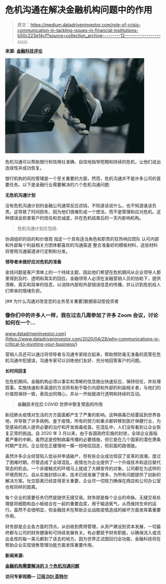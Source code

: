 # 危机沟通在解决金融机构问题中的作用

> 原文：<https://medium.datadriveninvestor.com/role-of-crisis-communication-in-tackling-issues-in-financial-institutions-b50c223e14cf?source=collection_archive---------12----------------------->

**来源:** [**金融科技评论**](https://www.financialtechreview.com/)

![](img/9f2bef6bec4094483e695588559ac1cd.png)

危机沟通可以帮助银行和信用社准确、自信地指导短期和持续的危机，让他们说出连续性并成功恢复。

银行机构的风险管理是一个至关重要的方面，然而，危机沟通并不是许多公司的首要任务。以下是金融行业需要解决的六个危机沟通问题:

**无危机沟通计划**

没有危机沟通计划的金融公司通常反应迟钝，不知道该说什么，也不知道谁该负责。这导致了时间损失，因为他们很难形成一个想法，而不是管理和应对危机。这种错误会损害客户的信任和忠诚度，并在危机结束后的一天内影响机构。

> 危机沟通计划应包括:

协调组织的目的和价值观
指定一个具有适当角色和职责的狂热响应团队
认可内部和外部每个利益相关方团体都喜欢的沟通渠道
整合准备好的模板材料，这些材料将使用沟通渠道进行定制和分发。

**领导者未做好应对危机的准备**

金钱问题是客户清单上的一个持续主题，因此他们希望在危机期间从企业领导人那里得到及时、透明和真实的回应。金融领导人必须在金融营销人员的协助下，提供清晰、真实和简单的信息，以消除内部和外部错误信息的传播，并认识到危机给人们带来的情绪负担。

[](https://www.datadriveninvestor.com/2020/04/28/why-communications-is-critical-to-pivoting-your-business/) [## 为什么沟通对改变您的业务至关重要|数据驱动型投资者

### 像你们中的许多人一样，我在过去几周参加了许多 Zoom 会议，讨论如何在一个…

www.datadriveninvestor.com](https://www.datadriveninvestor.com/2020/04/28/why-communications-is-critical-to-pivoting-your-business/) 

营销人员还可以通过将领导者与沟通专家结合起来，帮助预防毫无准备的高管在危机沟通中犯错误，沟通专家可以训练他们友好、充分地回答客户的问题。

**长时间回复**

在危机期间，金融机构必须以事实和清晰的信息做出快速反应，保持信任，并处理叙事。实施快速和多渠道的方法将有助于吸引内部和外部的利益相关者，与他们的价值观保持一致，表现出同理心，并从一开始就进行透明和持续的互动。

> **金融技术在后 COVID 世界中恢复常态的作用**

新冠肺炎疫情对生活的方方面面都产生了严重的影响。这种病毒已经蔓延到世界各地，并导致了许多病例。鉴于疫情，所有的努力和重点都转移到医疗保健行业，为受感染的病人提供必要的治疗和开发病毒疫苗。在混乱中，人们没有看到让企业恢复正常的挑战。自 2020 年 3 月以来，由于各国政府实施的封锁，全球企业面临着严重的中断。虽然这是控制病毒传播的必要措施，但它是在几个国家的潜在萧条时期产生的。企业现在正缓慢地一瘸一拐地往回走，但前面的路很陡。

虽然许多企业经营陷入低谷并申请破产，但有些企业成功驾驭了变革的浪潮，度过了困难时期。尽管造成了全球混乱，疫情也为企业提供了一个升级技术和适应替代常态的机会。一个非接触式的环境马上就成了大肆宣传的对象，公司都在为这样的环境而努力。自从实施封锁以来，技术已经发展了很多，为所有问题提供了创新的解决方案。社交距离已经变得至关重要，企业尽一切努力确保在商店和公司办公室也有同样的距离。

每个企业的首要任务仍然是提供无缝交易。财务部是每个企业的命脉。无缝交易处理是将细胞和血小板结合在一起的重要血浆，用于输送氧气，从而维持生命的运行。虽然不会很明显，但金融技术在帮助企业战胜疫情造成的破坏方面发挥着重要作用。

财务部是企业各方面的顶点。从创收到费用管理，从资产建设到资本发展，一切最终都与公司的财务健康和可持续发展有关。有必要赋予财务职能，以确保流入或流出金库的每一美元都到了该去的地方。因为世界正试图回归全功能，金融科技将在帮助企业实现销售管理功能方面发挥重要作用。

**新闻来源:**

[**金融机构需要解决的 3 个危机沟通问题**](https://www.financialtechreview.com/news/3-crisis-communication-issues-financial-institutions-need-to-tackle-nwid-72.html)

**访问专家视图—** [**订阅 DDI 英特尔**](https://datadriveninvestor.com/ddi-intel)